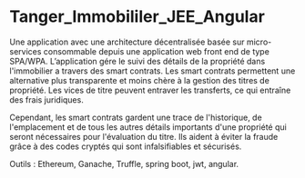 # Tanger_Immobililer_JEE_Angular
Une application  avec une architecture décentralisée basée sur micro-services consommable depuis une
application web front end de type SPA/WPA.
L’application gére le suivi des détails de la propriété dans l'immobilier a travers des smart contrats.
Les smart contrats permettent une alternative plus transparente et moins chère à la gestion des titres
de propriété. Les vices de titre peuvent entraver les transferts, ce qui entraîne des frais juridiques.

Cependant, les smart contrats gardent une trace de l'historique, de l'emplacement et de tous les autres
détails importants d'une propriété qui seront nécessaires pour l'évaluation du titre. Ils aident à éviter la
fraude grâce à des codes cryptés qui sont infalsifiables et sécurisés.

Outils : Ethereum, Ganache, Truffle, spring boot, jwt, angular.



